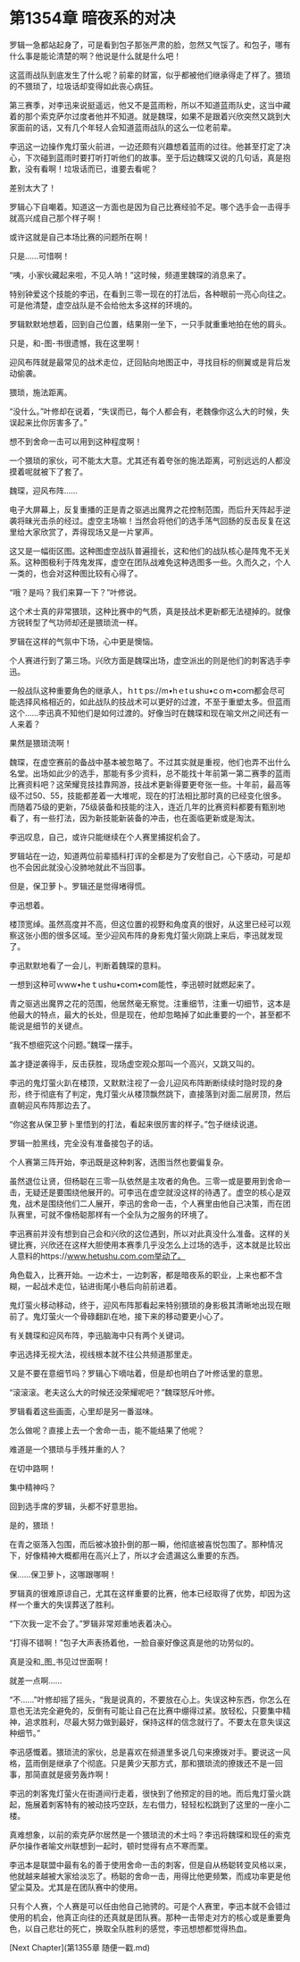 # 第1354章 暗夜系的对决

罗辑一急都站起身了，可是看到包子那张严肃的脸，忽然又气馁了。和包子，哪有什么事是能论清楚的啊？他说是什么就是什么吧！

这蓝雨战队到底发生了什么呢？前辈的财富，似乎都被他们继承得走了样了。猥琐的不猥琐了，垃圾话却变得如此丧心病狂。

第三赛季，对李迅来说挺遥远，他又不是蓝雨粉，所以不知道蓝雨队史，这当中藏着的那个索克萨尔过度者他并不知道。就是魏琛，如果不是跟着兴欣突然又跳到大家面前的话，又有几个年轻人会知道蓝雨战队的这么一位老前辈。

李迅这一边操作鬼灯萤火前进，一边还颇有兴趣想着蓝雨的过往。他甚至打定了决心，下次碰到蓝雨时要打听打听他们的故事。至于后边魏琛又说的几句话，真是抱歉，没有看啊！垃圾话而已，谁要去看呢？

差别太大了！

罗辑心下自嘲着。知道这一方面也是因为自己比赛经验不足。哪个选手会一击得手就高兴成自己那个样子啊！

或许这就是自己本场比赛的问题所在啊！

只是……可惜啊！

“咦，小家伙藏起来啦，不见人呐！”这时候，频道里魏琛的消息来了。

特别钟爱这个技能的李迅，在看到三零一现在的打法后，各种眼前一亮心向往之。可是他清楚，虚空战队是不会给他太多这样的环境的。

罗辑默默地想着，回到自己位置，结果刚一坐下，一只手就重重地拍在他的肩头。

只是，和-图-书很遗憾，我在这里啊！

迎风布阵就是最常见的战术走位，迂回贴向地图正中，寻找目标的侧翼或是背后发动偷袭。

猥琐，施法距离。

“没什么。”叶修却在说着，“失误而已，每个人都会有，老魏像你这么大的时候，失误起来比你厉害多了。”

想不到舍命一击可以用到这种程度啊！

一个猥琐的家伙，可不能太大意。尤其还有着夸张的施法距离，可别远远的人都没摸着呢就被下了套了。

魏琛，迎风布阵……

电子大屏幕上，反复重播的正是青之驱逃出魔界之花控制范围，而后升天阵起手逆袭将昧光击杀的经过。虚空主场嘛！当然会将他们的选手荡气回肠的反击反复在这里给大家欣赏了，弄得现场又是一片掌声。

这又是一幅街区图。这种图虚空战队普遍擅长，这和他们的战队核心是阵鬼不无关系。这种图极利于阵鬼发挥，虚空在团队战难免这种选图多一些。久而久之，个人一类的，也会对这种图比较有心得了。

“哦？是吗？我们来算一下？”叶修说。

这个术士真的非常猥琐，这种比赛中的气质，真是技战术更新都无法褪掉的。就像方锐转型了气功师却还是猥琐流一样。

罗辑在这样的气氛中下场，心中更是懊恼。

个人赛进行到了第三场。兴欣方面是魏琛出场，虚空派出的则是他们的刺客选手李迅。

一般战队这种重要角色的继承人，ｈtｔps://m•hｅtｕshu•cｏm•coｍ都会尽可能选择风格相近的，如此战队的技战术可以更好的过渡，不至于重塑太多。但蓝雨这个……李迅真不知他们是如何过渡的。好像当时在魏琛和现在喻文州之间还有一人来着？

果然是猥琐流啊！

魏琛，在虚空赛前的备战中基本被忽略了。不过其实就是重视，他们也弄不出什么名堂。出场如此少的选手，那能有多少资料，总不能找十年前第一第二赛季的蓝雨比赛资料吧？这荣耀竞技挂靠网游，技战术更新得要更夸张一些。十年前，最高等级不过50、55，技能都差着一大堆呢，现在的打法相比那时真的已经变化很多。而随着75级的更新，75级装备和技能的注入，连近几年的比赛资料都要有甄别地看了，有一些打法，因为新技能新装备的冲击，也在面临更新或是淘汰。

李迅叹息，自己，或许只能继续在个人赛里捕捉机会了。

罗辑站在一边，知道两位前辈插科打诨的全都是为了安慰自己，心下感动，可是却也不会因此就没心没肺地就此不当回事。

但是，保卫萝卜。罗辑还是觉得堵得慌。

李迅想着。

楼顶宽绰。虽然高度并不高，但这位置的视野和角度真的很好，从这里已经可以观察这张小图的很多区域。至少迎风布阵的身影鬼灯萤火刚跳上来后，李迅就发现了。

李迅默默地看了一会儿，判断着魏琛的意料。

一想到这种可ｗww•heｔushu•coｍ•com能性，李迅顿时就燃起来了。

青之驱逃出魔界之花的范围，他居然毫无察觉。注重细节，注重一切细节，这本是他最大的特点，最大的长处，但是现在，他却忽略掉了如此重要的一个，甚至都不能说是细节的关键点。

“我不想细究这个问题。”魏琛一摆手。

盖才捷逆袭得手，反击获胜，现场虚空观众那叫一个高兴，又跳又叫的。

李迅的鬼灯萤火趴在楼顶，又默默注视了一会儿迎风布阵断断续续时隐时现的身形，终于彻底有了判定，鬼灯萤火从楼顶飘然跳下，直接落到对面二层房顶，然后直朝迎风布阵那边去了。

“你这套从保卫萝卜里悟到的打法，看起来很厉害的样子。”包子继续说道。

罗辑一脸黑线，完全没有准备接包子的话。

个人赛第三阵开始，李迅既是这种刺客，选图当然也要偏复杂。

虽然退位让贤，但杨聪在三零一队依然是主攻者的角色。三零一或是要用到舍命一击，无疑还是要围绕他展开的。可李迅在虚空就没这样的待遇了。虚空的核心是双鬼，战术是围绕他们二人展开，李迅的舍命一击，个人赛里由他自己决策，而在团队赛里，可就不像杨聪那样有一个全队为之服务的环境了。

李迅赛前并没有想到自己会和兴欣的这位遇到，所以对此真没什么准备。这样的关键比赛，兴欣还在这样大胆使用本赛季几乎没怎么上过场的选手，这本就是比较出人意料的https://www.hetushu.com.com举动了。

角色载入，比赛开始。一边术士，一边刺客，都是暗夜系的职业，上来也都不含糊，一起战术走位，钻进街尾小巷后向前前进着。

鬼灯萤火移动移动，终于，迎风布阵那看起来特别猥琐的身影极其清晰地出现在眼前了。鬼灯萤火一个骨碌翻趴在地，接下来的移动要更小心了。

有关魏琛和迎风布阵，李迅脑海中只有两个关键词。

李迅选择无视大法，视线根本就不往公共频道那里走。

又是不要在意细节吗？罗辑心下嘀咕着，但是却也明白了叶修话里的意思。

“滚滚滚。老夫这么大的时候还没荣耀呢吧？”魏琛怒斥叶修。

罗辑看着这些画面，心里却是另一番滋味。

怎么做呢？直接上去一个舍命一击，能不能结果了他呢？

难道是一个猥琐与手残并重的人？

在切中路啊！

集中精神吗？

回到选手席的罗辑，头都不好意思抬。

是的，猥琐！

在青之驱落入包围，而后被冰狼扑倒的那一瞬，他彻底被喜悦包围了。那种情况下，好像精神大概都用在高兴上了，所以才会遗漏这么重要的东西。

保……保卫萝卜，这哪跟哪啊！

罗辑真的很难原谅自己，尤其在这样重要的比赛，他本已经取得了优势，却因为这样一个重大的失误葬送了胜利。

“下次我一定不会了。”罗辑非常郑重地表着决心。

“打得不错啊！”包子大声表扬着他，一脸自豪好像这真是他的功劳似的。

真是没和_图_书见过世面啊！

就差一点啊……

“不……”叶修却摇了摇头，“我是说真的，不要放在心上。失误这种东西，你怎么在意也无法完全避免的，反倒有可能让自己在比赛中绷得过紧。放轻松，只要集中精神，追求胜利，尽最大努力做到最好，保持这样的信念就行了。不要太在意失误这种细节。”

李迅感慨着。猥琐流的家伙，总是喜欢在频道里多说几句来撩拨对手。要说这一风格，蓝雨倒是继承了个彻底。只是黄少天那方式，那和猥琐流的撩拨还不是一回事，那简直就是疲劳轰炸啊！

李迅的刺客鬼灯萤火在街道间行走着，很快到了他预定的目的地。而后鬼灯萤火跳起，施展着刺客特有的被动技巧空跃，左右借力，轻轻松松跳到了这里的一座小二楼。

真难想象，以前的索克萨尔居然是一个猥琐流的术士吗？李迅将魏琛和现任的索克萨尔操作者喻文州联想到一起时，顿时觉得有点不寒而栗。

李迅本是联盟中最有名的善于使用舍命一击的刺客，但是自从杨聪转变风格以来，他就越来越被大家给淡忘了。杨聪的舍命一击，用得比他更频繁，而成功率更是他望尘莫及。尤其是在团队赛中的使用。

只有个人赛，个人赛是可以任由他自己驰骋的。可是个人赛里，李迅本就不会错过使用的机会，他真正向往的还真就是团队赛。那种一击带走对方的核心或是重要角色，以自己悲壮的死亡，换取全队胜利的感觉，李迅想想都觉得热血。



[Next Chapter](第1355章 随便一戳.md)